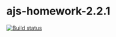 # ajs-homework-2.2.1
[![Build status](https://ci.appveyor.com/api/projects/status/6qildhbjkk0b9h96?svg=true)](https://ci.appveyor.com/project/victorkron/ajs-homework-2-2-1)
